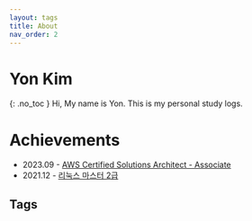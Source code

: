```yaml
---
layout: tags
title: About
nav_order: 2
---
```


# Yon Kim
{: .no_toc }
Hi, My name is Yon. This is my personal study logs.

# Achievements
- 2023.09 - [AWS Certified Solutions Architect - Associate](https://aws.amazon.com/ko/certification/certified-solutions-architect-associate/)
- 2021.12 - [리눅스 마스터 2급](https://www.ihd.or.kr/introducesubject1.do)

## Tags


